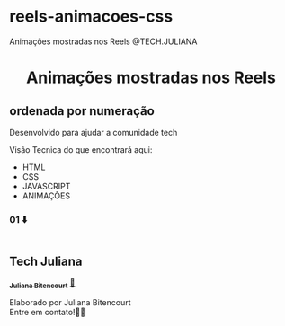 # reels-animacoes-css
Animações mostradas nos Reels @TECH.JULIANA

<h1 align="center">
Animações mostradas nos Reels  

## ordenada por numeração
Desenvolvido para ajudar a comunidade tech

Visão Tecnica do que encontrará aqui:
- HTML
- CSS
- JAVASCRIPT
- ANIMAÇŌES

### 01 ⬇️
<img src="" >


## Tech Juliana

<a href="https://www.linkedin.com/in/techjuliana">
 <sub><b>Juliana Bitencourt</b></sub></a>  <a href="https://www.linkedin.com/in/techjuliana" title="LinkedIn">🚀</a>

Elaborado por Juliana Bitencourt
<br> Entre em contato!👋🏽 </br>

